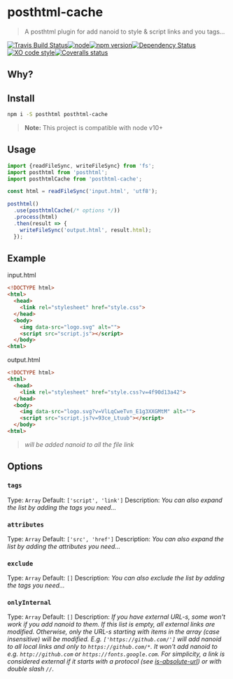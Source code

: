 # posthtml-cache

> A posthtml plugin for add nanoid to style & script links and you tags...

[![Travis Build Status](https://img.shields.io/travis/posthtml/posthtml-cache.svg?style=flat-square&label=unix)](https://travis-ci.org/posthtml/posthtml-cache)[![node](https://img.shields.io/node/v/posthtml-cache.svg?style=flat-square)]()[![npm version](https://img.shields.io/npm/v/posthtml-cache.svg?style=flat-square)](https://www.npmjs.com/package/posthtml-cache)[![Dependency Status](https://david-dm.org/posthtml/posthtml-cache.svg?style=flat-square)](https://david-dm.org/posthtml/posthtml-cache)[![XO code style](https://img.shields.io/badge/code_style-XO-5ed9c7.svg?style=flat-square)](https://github.com/sindresorhus/xo)[![Coveralls status](https://img.shields.io/coveralls/posthtml/posthtml-cache.svg?style=flat-square)](https://coveralls.io/r/posthtml/posthtml-cache)

## Why?

## Install

```bash
npm i -S posthtml posthtml-cache
```

> **Note:** This project is compatible with node v10+

## Usage

```js
import {readFileSync, writeFileSync} from 'fs';
import posthtml from 'posthtml';
import posthtmlCache from 'posthtml-cache';

const html = readFileSync('input.html', 'utf8');

posthtml()
  .use(posthtmlCache(/* options */))
  .process(html)
  .then(result => {
    writeFileSync('output.html', result.html);
  });

```

## Example

input.html
```html
<!DOCTYPE html>
<html>
  <head>
    <link rel="stylesheet" href="style.css">
  </head>
  <body>
    <img data-src="logo.svg" alt="">
    <script src="script.js"></script>
  </body>
<html>
```

output.html
```html
<!DOCTYPE html>
<html>
  <head>
    <link rel="stylesheet" href="style.css?v=4f90d13a42">
  </head>
  <body>
    <img data-src="logo.svg?v=VlLqCweTvn_E1g3XXGMtM" alt="">
    <script src="script.js?v=93ce_Ltuub"></script>
  </body>
<html>
```
> *will be added nanoid to all the file link*

## Options

### `tags`
Type: `Array`
Default: `['script', 'link']`
Description: *You can also expand the list by adding the tags you need...*

### `attributes`
Type: `Array`
Default: `['src', 'href']`
Description: *You can also expand the list by adding the attributes you need...*

### `exclude`
Type: `Array`
Default: `[]`
Description: *You can also exclude the list by adding the tags you need...*

### `onlyInternal`
Type: `Array`
Default: `[]`
Description: *If you have external URL-s, some won't work if you add nanoid to them. If this list is empty, all external links are modified. Otherwise, only the URL-s starting with items in the array (case insensitive) will be modified. E.g. `['https://github.com/']` will add nanoid to all local links and only to `https://github.com/*`. It won't add nanoid to e.g. `http://github.com` or  `https://fonts.google.com`. For simplicity, a link is considered external if it starts with a protocol (see [is-absolute-url](https://www.npmjs.com/package/is-absolute-url)) or with double slash `//`.*
